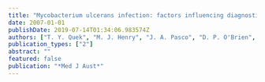 ```yaml
---
title: "Mycobacterium ulcerans infection: factors influencing diagnostic delay"
date: 2007-01-01
publishDate: 2019-07-14T01:34:06.983574Z
authors: ["T. Y. Quek", "M. J. Henry", "J. A. Pasco", "D. P. O'Brien", "P. D. Johnson", "A. Hughes", "A. C. Cheng", "J. Redden-Hoare", "E. Athan"]
publication_types: ["2"]
abstract: ""
featured: false
publication: "*Med J Aust*"
---
```


